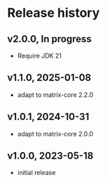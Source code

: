 # Release history

## v2.0.0, In progress
- Require JDK 21

## v1.1.0, 2025-01-08
- adapt to matrix-core 2.2.0

## v1.0.1, 2024-10-31
- adapt to matrix-core 2.0.0

## v1.0.0, 2023-05-18
- initial release